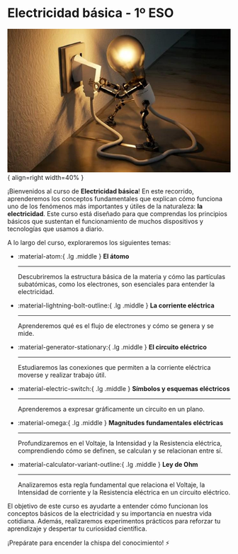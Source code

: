 # **Electricidad básica** - 1º ESO

![Electricidad](media/electricidad.jpg){ align=right width=40% }

¡Bienvenidos al curso de **Electricidad básica**! En este recorrido, aprenderemos los conceptos fundamentales que explican cómo funciona uno de los fenómenos más importantes y útiles de la naturaleza: **la electricidad**. Este curso está diseñado para que comprendas los principios básicos que sustentan el funcionamiento de muchos dispositivos y tecnologías que usamos a diario.

A lo largo del curso, exploraremos los siguientes temas:




<div class="grid cards" markdown>

-   :material-atom:{ .lg .middle } __El átomo__

    ---

    Descubriremos la estructura básica de la materia y cómo las partículas subatómicas, como los electrones, son esenciales para entender la electricidad.

    

-   :material-lightning-bolt-outline:{ .lg .middle } __La corriente eléctrica__

    ---

    Aprenderemos qué es el flujo de electrones y cómo se genera y se mide.

   

-   :material-generator-stationary:{ .lg .middle } __El circuito eléctrico__

    ---

    Estudiaremos las conexiones que permiten a la corriente eléctrica moverse y realizar trabajo útil.

    

-   :material-electric-switch:{ .lg .middle } __Símbolos y esquemas eléctricos__

    ---

    Aprenderemos a expresar gráficamente un circuito en un plano.

 

-   :material-omega:{ .lg .middle } __Magnitudes fundamentales eléctricas__

    ---

    Profundizaremos en el Voltaje, la Intensidad y la Resistencia eléctrica, comprendiendo cómo se definen, se calculan y se relacionan entre sí.

    

-   :material-calculator-variant-outline:{ .lg .middle } __Ley de Ohm__

    ---

    Analizaremos esta regla fundamental que relaciona el Voltaje, la Intensidad de corriente y la Resistencia eléctrica en un circuito eléctrico.

    

</div>
 

El objetivo de este curso es ayudarte a entender cómo funcionan los conceptos básicos de la electricidad y su importancia en nuestra vida cotidiana. Además, realizaremos experimentos prácticos para reforzar tu aprendizaje y despertar tu curiosidad científica.

¡Prepárate para encender la chispa del conocimiento! ⚡